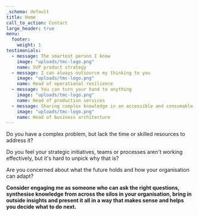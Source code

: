 ```yaml
---
_schema: default
title: Home
call_to_action: Contact
large_header: true
menu:
  footer:
    weight: 1
testimonials:
  - message: The smartest person I know
    image: "uploads/tmc-logo.png"
    name: SVP product strategy
  - message: I can always outsource my thinking to you
    image: "uploads/tmc-logo.png"
    name: Head of operational resilience
  - message: You can turn your hand to anything
    image: "uploads/tmc-logo.png"
    name: Head of production services
  - message: Sharing complex knowledge in an accessible and consumable way
    image: "uploads/tmc-logo.png"
    name: Head of business architecture
---
```

Do you have a complex problem, but lack the time or skilled resources to address it?

Do you feel your strategic initiatives, teams or processes aren't working effectively, but it's hard to unpick why that is?

Are you concerned about what the future holds and how your organisation can adapt?

**Consider engaging me as someone who can ask the right questions, synthesise knowledge from across the silos in your organisation, bring in outside insights and present it all in a way that makes sense and helps you decide what to do next.**

